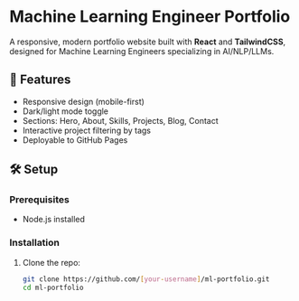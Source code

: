 # Machine Learning Engineer Portfolio

A responsive, modern portfolio website built with **React** and **TailwindCSS**, designed for Machine Learning Engineers specializing in AI/NLP/LLMs.

## 🚀 Features

- Responsive design (mobile-first)
- Dark/light mode toggle
- Sections: Hero, About, Skills, Projects, Blog, Contact
- Interactive project filtering by tags
- Deployable to GitHub Pages

## 🛠️ Setup

### Prerequisites

- Node.js installed

### Installation

1. Clone the repo:

   ```bash
   git clone https://github.com/[your-username]/ml-portfolio.git
   cd ml-portfolio
